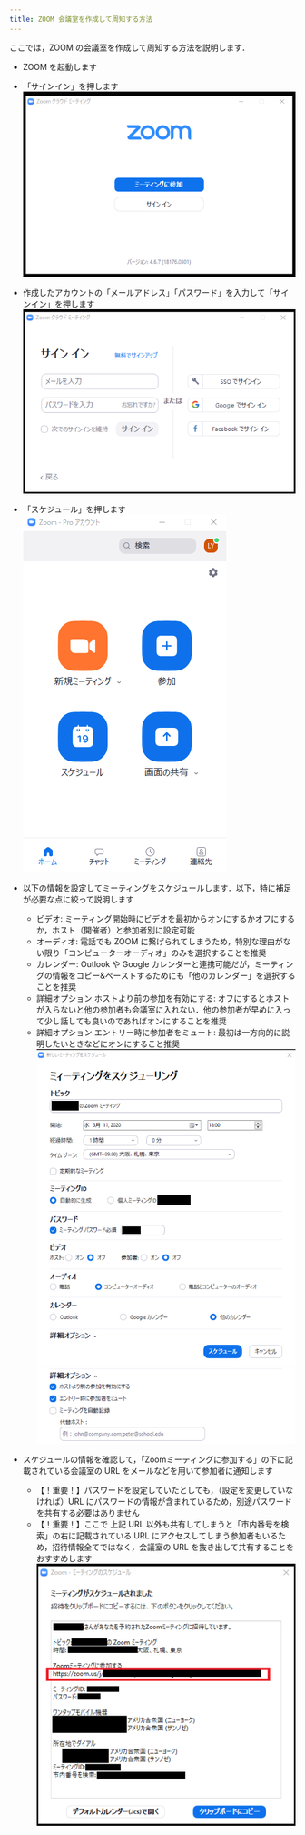 ```yaml
---
title: ZOOM 会議室を作成して周知する方法
---
```


ここでは，ZOOM の会議室を作成して周知する方法を説明します．  
  
* ZOOM を起動します
* 「サインイン」を押します  
  ![](img/zoom_join_pc_id_top.png)
  
* 作成したアカウントの「メールアドレス」「パスワード」を入力して「サインイン」を押します  
  ![](img/zoom_signin.png)
  
* 「スケジュール」を押します  
  ![](img/zoom_top2.png)
  
* 以下の情報を設定してミーティングをスケジュールします．以下，特に補足が必要な点に絞って説明します
  * ビデオ: ミーティング開始時にビデオを最初からオンにするかオフにするか，ホスト（開催者）と参加者別に設定可能
  * オーディオ: 電話でも ZOOM に繋げられてしまうため，特別な理由がない限り「コンピューターオーディオ」のみを選択することを推奨
  * カレンダー: Outlook や Google カレンダーと連携可能だが，ミーティングの情報をコピー&ペーストするためにも「他のカレンダー」を選択することを推奨
  * 詳細オプション ホストより前の参加を有効にする: オフにするとホストが入らないと他の参加者も会議室に入れない．他の参加者が早めに入って少し話しても良いのであればオンにすることを推奨
  * 詳細オプション エントリー時に参加者をミュート: 最初は一方向的に説明したいときなどにオンにすること推奨  
  ![](img/zoom_schedule.png)  
  ![](img/zoom_schedule_detail.png)  
  
* スケジュールの情報を確認して，「Zoomミーティングに参加する」の下に記載されている会議室の URL をメールなどを用いて参加者に通知します
  * 【！重要！】パスワードを設定していたとしても，（設定を変更していなければ）URL にパスワードの情報が含まれているため，別途パスワードを共有する必要はありません
  * 【！重要！】ここで 上記 URL 以外も共有してしまうと「市内番号を検索」の右に記載されている URL にアクセスしてしまう参加者もいるため，招待情報全てではなく，会議室の URL を抜き出して共有することをおすすめします
  ![](img/zoom_schedule_info.png)



